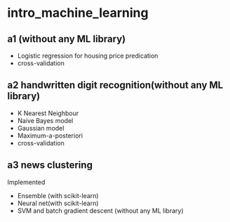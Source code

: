 # intro_machine_learning

## a1 (without any ML library)
* Logistic regression for housing price predication
* cross-validation


## a2 handwritten digit recognition(without any ML library)
* K Nearest Neighbour
* Naive Bayes model
* Gaussian model
* Maximum-a-posteriori
* cross-validation

## a3 news clustering
Implemented
* Ensemble (with scikit-learn)
* Neural net(with scikit-learn)
* SVM and batch gradient descent (without any ML library)

